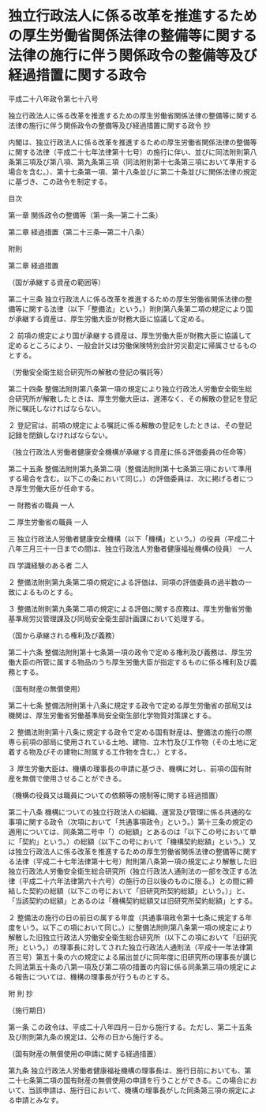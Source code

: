 # 独立行政法人に係る改革を推進するための厚生労働省関係法律の整備等に関する法律の施行に伴う関係政令の整備等及び経過措置に関する政令

平成二十八年政令第七十八号

独立行政法人に係る改革を推進するための厚生労働省関係法律の整備等に関する法律の施行に伴う関係政令の整備等及び経過措置に関する政令 抄

内閣は、独立行政法人に係る改革を推進するための厚生労働省関係法律の整備等に関する法律（平成二十七年法律第十七号）の施行に伴い、並びに同法附則第八条第三項及び第八項、第九条第三項（同法附則第十七条第三項において準用する場合を含む。）、第十七条第一項、第十八条並びに第二十条並びに関係法律の規定に基づき、この政令を制定する。

目次

第一章 関係政令の整備等（第一条―第二十二条）

第二章 経過措置（第二十三条―第二十八条）

附則

第二章 経過措置

（国が承継する資産の範囲等）

第二十三条 独立行政法人に係る改革を推進するための厚生労働省関係法律の整備等に関する法律（以下「整備法」という。）附則第八条第二項の規定により国が承継する資産は、厚生労働大臣が財務大臣に協議して定める。

２ 前項の規定により国が承継する資産は、厚生労働大臣が財務大臣に協議して定めるところにより、一般会計又は労働保険特別会計労災勘定に帰属させるものとする。

（労働安全衛生総合研究所の解散の登記の嘱託等）

第二十四条 整備法附則第八条第一項の規定により独立行政法人労働安全衛生総合研究所が解散したときは、厚生労働大臣は、遅滞なく、その解散の登記を登記所に嘱託しなければならない。

２ 登記官は、前項の規定による嘱託に係る解散の登記をしたときは、その登記記録を閉鎖しなければならない。

（独立行政法人労働者健康安全機構が承継する資産に係る評価委員の任命等）

第二十五条 整備法附則第九条第二項（整備法附則第十七条第三項において準用する場合を含む。以下この条において同じ。）の評価委員は、次に掲げる者につき厚生労働大臣が任命する。

一 財務省の職員 一人

二 厚生労働省の職員 一人

三 独立行政法人労働者健康安全機構（以下「機構」という。）の役員（平成二十八年三月三十一日までの間は、独立行政法人労働者健康福祉機構の役員） 一人

四 学識経験のある者 二人

２ 整備法附則第九条第二項の規定による評価は、同項の評価委員の過半数の一致によるものとする。

３ 整備法附則第九条第二項の規定による評価に関する庶務は、厚生労働省労働基準局労災管理課及び同局安全衛生部計画課において処理する。

（国から承継される権利及び義務）

第二十六条 整備法附則第十七条第一項の政令で定める権利及び義務は、厚生労働大臣の所管に属する物品のうち厚生労働大臣が指定するものに係る権利及び義務とする。

（国有財産の無償使用）

第二十七条 整備法附則第十八条に規定する政令で定める厚生労働省の部局又は機関は、厚生労働省労働基準局安全衛生部化学物質対策課とする。

２ 整備法附則第十八条に規定する政令で定める国有財産は、整備法の施行の際専ら前項の部局に使用されている土地、建物、立木竹及び工作物（その土地に定着する物及びその建物に附属する工作物を含む。）とする。

３ 厚生労働大臣は、機構の理事長の申請に基づき、機構に対し、前項の国有財産を無償で使用させることができる。

（機構の役員又は職員についての依頼等の規制等に関する経過措置）

第二十八条 機構についての独立行政法人の組織、運営及び管理に係る共通的な事項に関する政令（次項において「共通事項政令」という。）第十三条の規定の適用については、同条第二号中「）の総額」とあるのは「以下この号において単に「契約」という。）の総額（以下この号において「機構契約総額」という。）又は独立行政法人に係る改革を推進するための厚生労働省関係法律の整備等に関する法律（平成二十七年法律第十七号）附則第八条第一項の規定により解散した旧独立行政法人労働安全衛生総合研究所（独立行政法人通則法の一部を改正する法律（平成二十六年法律第六十六号）の施行の日以後のものに限る。）との間に締結した契約の総額（以下この号において「旧研究所契約総額」という。）」と、「当該契約の総額」とあるのは「機構契約総額又は旧研究所契約総額」とする。

２ 整備法の施行の日の前日の属する年度（共通事項政令第十七条に規定する年度をいう。以下この項において同じ。）に整備法附則第八条第一項の規定により解散した旧独立行政法人労働安全衛生総合研究所（以下この項において「旧研究所」という。）の理事長に対してされた独立行政法人通則法（平成十一年法律第百三号）第五十条の六の規定による届出並びに同年度に旧研究所の理事長が講じた同法第五十条の八第一項及び第二項の措置の内容に係る同条第三項の規定による報告については、機構の理事長が行うものとする。

附 則 抄

（施行期日）

第一条 この政令は、平成二十八年四月一日から施行する。ただし、第二十五条及び附則第九条の規定は、公布の日から施行する。

（国有財産の無償使用の申請に関する経過措置）

第九条 独立行政法人労働者健康福祉機構の理事長は、施行日前においても、第二十七条第二項の国有財産の無償使用の申請を行うことができる。この場合において、当該申請は、施行日において、機構の理事長がした同条第三項の規定による申請とみなす。
